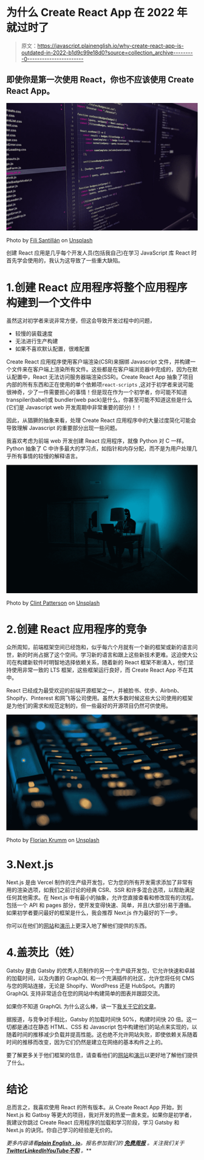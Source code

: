 # 为什么 Create React App 在 2022 年就过时了

> 原文：<https://javascript.plainenglish.io/why-create-react-app-is-outdated-in-2022-b1d9c99e18d0?source=collection_archive---------0----------------------->

## 即使你是第一次使用 React，你也不应该使用 Create React App。

![](img/35003b4520fd026b3b1547bc218deb80.png)

Photo by [Fili Santillán](https://unsplash.com/es/@filisantillan?utm_source=medium&utm_medium=referral) on [Unsplash](https://unsplash.com?utm_source=medium&utm_medium=referral)

创建 React 应用是几乎每个开发人员(包括我自己)在学习 JavaScript 库 React 时首先学会使用的，我认为这导致了一些重大缺陷。

# 1.创建 React 应用程序将整个应用程序构建到一个文件中

虽然这对初学者来说非常方便，但这会导致开发过程中的问题，

*   较慢的装载速度
*   无法进行生产构建
*   如果不喜欢默认配置，很难配置

Create React 应用程序使用客户端渲染(CSR)来捆绑 Javascript 文件，并构建一个文件来在客户端上渲染所有文件。这些都是在客户端浏览器中完成的，因为在默认配置中，React 无法访问服务器端渲染(SSR)。Create React App 抽象了项目内部的所有东西和正在使用的单个依赖项`react-scripts` ,这对于初学者来说可能很神奇，少了一件需要担心的事情！但是现在作为一个初学者，你可能不知道 transpiler(babel)或 bundler(web pack)是什么，你甚至可能不知道这些是什么(它们是 Javascript web 开发周期中非常重要的部分)！！

因此，从猖獗的抽象来看，处理 Create React 应用程序中的大量过度简化可能会导致理解 Javascript 的重要部分出现一些问题。

我喜欢考虑为前端 web 开发创建 React 应用程序，就像 Python 对 C 一样。Python 抽象了 C 中许多最大的学习点，如指针和内存分配，而不是为用户处理几乎所有事情的较慢的解释语言。

![](img/3da72c0797626d290bb73e153a7f3bcf.png)

Photo by [Clint Patterson](https://unsplash.com/@cbpsc1?utm_source=medium&utm_medium=referral) on [Unsplash](https://unsplash.com/?utm_source=medium&utm_medium=referral)

# 2.创建 React 应用程序的竞争

众所周知，前端框架空间已经饱和，似乎每六个月就有一个新的框架或新的语言问世，新的时尚占据了这个空间。学习新的语言和跟上这些新技术更难。这迫使大公司在构建新软件时明智地选择依赖关系，随着新的 React 框架不断涌入，他们坚持使用非常一致的 LTS 框架，这些框架运行良好，而 Create React App 不在其中。

React 已经成为最受欢迎的前端开源框架之一，并被脸书、优步、Airbnb、Shopify、Pinterest 和网飞等公司使用。虽然大多数时候这些大公司使用的框架是为他们的需求和规范定制的，但一些最好的开源项目仍然可供使用。

![](img/00ee8e6bfe22b11492f4d9beb5a1263f.png)

Photo by [Florian Krumm](https://unsplash.com/@floriankrumm?utm_source=medium&utm_medium=referral) on [Unsplash](https://unsplash.com/?utm_source=medium&utm_medium=referral)

# 3.Next.js

Next.js 是由 Vercel 制作的生产级开发包，它为您的所有开发需求添加了非常有用的渲染选项，如我们之前讨论的经典 CSR、SSR 和许多混合选项，以帮助满足任何其他需求。在 Next.js 中有最小的抽象，允许您直接查看和修改现有的流程。包括一个 API 和 pages 部分，使开发变得快速、简单，并且(大部分)易于遵循。如果初学者要问最好的框架是什么，我会推荐 Next.js 作为最好的下一步。

你可以在他们的[网站](https://nextjs.org/)和[演示](https://nextjs.org/examples)上更深入地了解他们提供的东西。

# 4.盖茨比（姓）

Gatsby 是由 Gatsby 的优秀人员制作的另一个生产级开发包，它允许快速和卓越的加载时间，以及内置的 GraphQL 和一个充满插件的社区，允许您将任何 CMS 与您的网站连接，无论是 Shopify、WordPress 还是 HubSpot。内置的 GraphQL 支持非常适合在您的网站中构建简单的图表并跟踪交流。

如果你不知道 GraphQL 为什么这么棒，读一下[我关于它的文章](https://medium.com/@collinpfeifer/is-graphql-the-future-of-http-requests-f68067cde2f1)。

据报道，与竞争对手相比，Gatsby 的加载时间快 50%，构建时间快 20 倍。这一切都是通过在静态 HTML、CSS 和 Javascript 包中构建他们的站点来实现的，以随着时间的推移减少负载并提高性能。这也绝不允许网站失败，即使依赖关系随着时间的推移而改变，因为它们仍然是建立在网络的基本构件之上的。

要了解更多关于他们框架的信息，请查看他们的[网站](https://www.gatsbyjs.com/)和[演示](https://www.gatsbyjs.com/starters/)以更好地了解他们提供了什么。

# 结论

总而言之，我喜欢使用 React 的所有版本。从 Create React App 开始，到 Next.js 和 Gatbsy 等更大的项目，我对开发的热爱一直未变。如果你是初学者，我建议你跳过 Create React 应用程序的加载和学习阶段，学习 Gatsby 和 Next.js 的诀窍。你自己学习的经验是无价的。

*更多内容请看*[***plain English . io***](https://plainenglish.io/)*。报名参加我们的* [***免费周报***](http://newsletter.plainenglish.io/) *。关注我们关于*[***Twitter***](https://twitter.com/inPlainEngHQ)[***LinkedIn***](https://www.linkedin.com/company/inplainenglish/)*[***YouTube***](https://www.youtube.com/channel/UCtipWUghju290NWcn8jhyAw)*[***不和***](https://discord.gg/GtDtUAvyhW) *。***